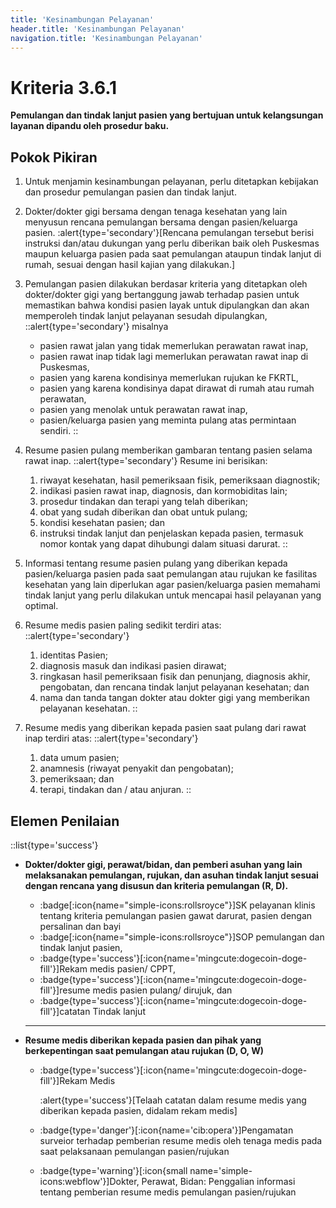```yaml
---
title: 'Kesinambungan Pelayanan'
header.title: 'Kesinambungan Pelayanan'
navigation.title: 'Kesinambungan Pelayanan'
---
```


# Kriteria 3.6.1 
**Pemulangan dan tindak lanjut pasien yang bertujuan untuk kelangsungan layanan dipandu oleh prosedur baku.** 

## Pokok Pikiran 

1. Untuk menjamin kesinambungan pelayanan, perlu ditetapkan kebijakan dan prosedur pemulangan pasien dan tindak lanjut. 

2. Dokter/dokter gigi bersama dengan tenaga kesehatan yang lain menyusun rencana pemulangan bersama dengan pasien/keluarga pasien. 
    :alert{type='secondary'}[Rencana pemulangan tersebut berisi instruksi dan/atau dukungan yang  perlu diberikan baik oleh Puskesmas maupun keluarga pasien pada saat pemulangan ataupun tindak lanjut di rumah, sesuai dengan hasil kajian yang dilakukan.] 

4. Pemulangan pasien dilakukan berdasar kriteria yang ditetapkan oleh dokter/dokter gigi yang bertanggung jawab terhadap pasien untuk memastikan bahwa kondisi pasien layak untuk dipulangkan dan akan memperoleh tindak lanjut pelayanan sesudah dipulangkan, 
  ::alert{type='secondary'} 
    misalnya 
    - pasien rawat jalan yang tidak memerlukan perawatan rawat inap, 
    - pasien rawat inap tidak lagi memerlukan perawatan rawat inap di Puskesmas, 
    - pasien yang karena kondisinya memerlukan rujukan ke FKRTL, 
    - pasien yang karena kondisinya dapat dirawat di rumah atau rumah perawatan, 
    - pasien yang menolak untuk perawatan rawat inap, 
    - pasien/keluarga pasien yang meminta pulang atas permintaan sendiri.
  ::
6. Resume pasien pulang memberikan gambaran tentang pasien selama rawat inap. 
  ::alert{type='secondary'} 
    Resume ini berisikan: 

    1. riwayat kesehatan, hasil pemeriksaan fisik, pemeriksaan diagnostik; 
    2. indikasi pasien 	rawat inap, diagnosis, dan kormobiditas lain; 
    3. prosedur tindakan 	dan terapi yang telah diberikan; 
    4. obat 	yang sudah 	diberikan 	dan obat untuk pulang; 
    5. kondisi kesehatan pasien; dan 
    6. instruksi tindak lanjut dan penjelaskan kepada pasien, termasuk nomor kontak yang dapat dihubungi dalam situasi darurat. 
  :: 
   
1. Informasi tentang resume pasien pulang yang diberikan kepada pasien/keluarga pasien pada saat pemulangan atau rujukan ke fasilitas kesehatan yang lain diperlukan agar pasien/keluarga pasien memahami tindak lanjut yang perlu dilakukan untuk mencapai hasil pelayanan yang optimal. 
2. Resume medis pasien paling sedikit terdiri atas: 
  ::alert{type='secondary'} 

    1. identitas Pasien; 
    2. diagnosis masuk dan indikasi pasien dirawat; 
    3. ringkasan hasil pemeriksaan fisik dan penunjang, diagnosis akhir, pengobatan, dan rencana tindak lanjut pelayanan kesehatan; dan 
    4. nama dan tanda tangan dokter atau dokter gigi yang memberikan pelayanan kesehatan. 
  ::
3.  Resume medis yang diberikan kepada pasien saat pulang dari rawat inap terdiri atas: 
  ::alert{type='secondary'} 

    1. data umum pasien; 
    2. anamnesis (riwayat penyakit dan pengobatan); 
    3. pemeriksaan; dan 
    4. terapi, tindakan dan / atau anjuran. 
  ::

## Elemen Penilaian 
::list{type='success'}
- **Dokter/dokter gigi, perawat/bidan, dan pemberi asuhan yang lain melaksanakan pemulangan, rujukan, dan asuhan tindak lanjut sesuai dengan rencana yang disusun dan kriteria pemulangan (R, D).**
  - :badge[:icon{name="simple-icons:rollsroyce"}]SK pelayanan klinis tentang kriteria pemulangan pasien gawat darurat, pasien dengan persalinan dan bayi 
  - :badge[:icon{name="simple-icons:rollsroyce"}]SOP pemulangan dan tindak lanjut pasien, 
  - :badge{type='success'}[:icon{name='mingcute:dogecoin-doge-fill'}]Rekam medis pasien/ CPPT, 
  - :badge{type='success'}[:icon{name='mingcute:dogecoin-doge-fill'}]resume medis pasien pulang/ dirujuk, dan 
  - :badge{type='success'}[:icon{name='mingcute:dogecoin-doge-fill'}]catatan Tindak lanjut 
  ---
- **Resume medis diberikan kepada pasien dan pihak yang berkepentingan saat pemulangan atau rujukan (D, O, W)**

  - :badge{type='success'}[:icon{name='mingcute:dogecoin-doge-fill'}]Rekam Medis 

    :alert{type='success'}[Telaah catatan dalam resume medis yang diberikan kepada pasien, didalam rekam medis] 
  
  - :badge{type='danger'}[:icon{name='cib:opera'}]Pengamatan surveior terhadap pemberian resume medis oleh tenaga medis pada saat pelaksanaan pemulangan pasien/rujukan 
  
  - :badge{type='warning'}[:icon{small name='simple-icons:webflow'}]Dokter, Perawat, Bidan: Penggalian informasi tentang pemberian resume medis pemulangan pasien/rujukan 

